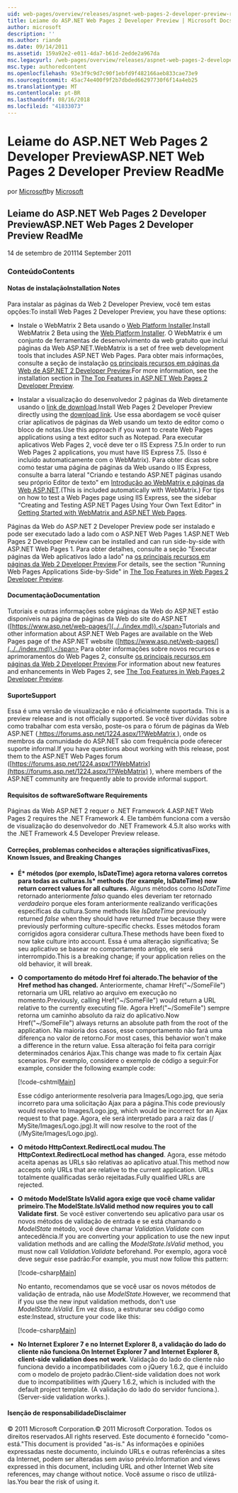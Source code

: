 ```yaml
---
uid: web-pages/overview/releases/aspnet-web-pages-2-developer-preview-readme
title: Leiame do ASP.NET Web Pages 2 Developer Preview | Microsoft Docs
author: microsoft
description: ''
ms.author: riande
ms.date: 09/14/2011
ms.assetid: 159a92e2-e011-4da7-b61d-2edde2a967da
msc.legacyurl: /web-pages/overview/releases/aspnet-web-pages-2-developer-preview-readme
msc.type: authoredcontent
ms.openlocfilehash: 93e3f9c9d7c90f1ebfd9f482166aeb833cae73e9
ms.sourcegitcommit: 45ac74e400f9f2b7dbded66297730f6f14a4eb25
ms.translationtype: MT
ms.contentlocale: pt-BR
ms.lasthandoff: 08/16/2018
ms.locfileid: "41833073"
---
```

<a name="aspnet-web-pages-2-developer-preview-readme"></a><span data-ttu-id="1c973-102">Leiame do ASP.NET Web Pages 2 Developer Preview</span><span class="sxs-lookup"><span data-stu-id="1c973-102">ASP.NET Web Pages 2 Developer Preview ReadMe</span></span>
====================
<span data-ttu-id="1c973-103">por [Microsoft](https://github.com/microsoft)</span><span class="sxs-lookup"><span data-stu-id="1c973-103">by [Microsoft](https://github.com/microsoft)</span></span>

## <a name="aspnet-web-pages-2-developer-preview-readme"></a><span data-ttu-id="1c973-104">Leiame do ASP.NET Web Pages 2 Developer Preview</span><span class="sxs-lookup"><span data-stu-id="1c973-104">ASP.NET Web Pages 2 Developer Preview ReadMe</span></span>

<span data-ttu-id="1c973-105">14 de setembro de 2011</span><span class="sxs-lookup"><span data-stu-id="1c973-105">14 September 2011</span></span>

### <a name="contents"></a><span data-ttu-id="1c973-106">Conteúdo</span><span class="sxs-lookup"><span data-stu-id="1c973-106">Contents</span></span>

#### <a id="_Toc303701284"></a>  <span data-ttu-id="1c973-107">Notas de instalação</span><span class="sxs-lookup"><span data-stu-id="1c973-107">Installation Notes</span></span>

<span data-ttu-id="1c973-108">Para instalar as páginas da Web 2 Developer Preview, você tem estas opções:</span><span class="sxs-lookup"><span data-stu-id="1c973-108">To install Web Pages 2 Developer Preview, you have these options:</span></span>

- <span data-ttu-id="1c973-109">Instale o WebMatrix 2 Beta usando o [Web Platform Installer](https://go.microsoft.com/fwlink/?LinkId=226883).</span><span class="sxs-lookup"><span data-stu-id="1c973-109">Install WebMatrix 2 Beta using the [Web Platform Installer](https://go.microsoft.com/fwlink/?LinkId=226883).</span></span> <span data-ttu-id="1c973-110">O WebMatrix é um conjunto de ferramentas de desenvolvimento da web gratuito que inclui páginas da Web ASP.NET.</span><span class="sxs-lookup"><span data-stu-id="1c973-110">WebMatrix is a set of free web development tools that includes ASP.NET Web Pages.</span></span> <span data-ttu-id="1c973-111">Para obter mais informações, consulte a seção de instalação [os principais recursos em páginas da Web de ASP.NET 2 Developer Preview](https://go.microsoft.com/fwlink/?LinkID=227824).</span><span class="sxs-lookup"><span data-stu-id="1c973-111">For more information, see the installation section in [The Top Features in ASP.NET Web Pages 2 Developer Preview](https://go.microsoft.com/fwlink/?LinkID=227824).</span></span>

- <span data-ttu-id="1c973-112">Instalar a visualização do desenvolvedor 2 páginas da Web diretamente usando o [link de download](https://go.microsoft.com/fwlink/?LinkID=226335).</span><span class="sxs-lookup"><span data-stu-id="1c973-112">Install Web Pages 2 Developer Preview directly using the [download link](https://go.microsoft.com/fwlink/?LinkID=226335).</span></span> <span data-ttu-id="1c973-113">Use essa abordagem se você quiser criar aplicativos de páginas da Web usando um texto de editor como o bloco de notas.</span><span class="sxs-lookup"><span data-stu-id="1c973-113">Use this approach if you want to create Web Pages applications using a text editor such as Notepad.</span></span> <span data-ttu-id="1c973-114">Para executar aplicativos Web Pages 2, você deve ter o IIS Express 7.5.</span><span class="sxs-lookup"><span data-stu-id="1c973-114">In order to run Web Pages 2 applications, you must have IIS Express 7.5.</span></span> <span data-ttu-id="1c973-115">(Isso é incluído automaticamente com o WebMatrix). Para obter dicas sobre como testar uma página de páginas da Web usando o IIS Express, consulte a barra lateral "Criando e testando ASP.NET páginas usando seu próprio Editor de texto" em [Introdução ao WebMatrix e páginas da Web ASP.NET](https://go.microsoft.com/fwlink/?LinkId=202889).</span><span class="sxs-lookup"><span data-stu-id="1c973-115">(This is included automatically with WebMatrix.) For tips on how to test a Web Pages page using IIS Express, see the sidebar "Creating and Testing ASP.NET Pages Using Your Own Text Editor" in [Getting Started with WebMatrix and ASP.NET Web Pages](https://go.microsoft.com/fwlink/?LinkId=202889).</span></span>

<span data-ttu-id="1c973-116">Páginas da Web do ASP.NET 2 Developer Preview pode ser instalado e pode ser executado lado a lado com o ASP.NET Web Pages 1.</span><span class="sxs-lookup"><span data-stu-id="1c973-116">ASP.NET Web Pages 2 Developer Preview can be installed and can run side-by-side with ASP.NET Web Pages 1.</span></span> <a id="a"></a><span data-ttu-id="1c973-117">Para obter detalhes, consulte a seção "Executar páginas da Web aplicativos lado a lado" na [os principais recursos em páginas da Web 2 Developer Preview](https://go.microsoft.com/fwlink/?LinkID=227824).</span><span class="sxs-lookup"><span data-stu-id="1c973-117">For details, see the section "Running Web Pages Applications Side-by-Side" in [The Top Features in Web Pages 2 Developer Preview](https://go.microsoft.com/fwlink/?LinkID=227824).</span></span>

#### <a id="_Toc303701285"></a>  <span data-ttu-id="1c973-118">Documentação</span><span class="sxs-lookup"><span data-stu-id="1c973-118">Documentation</span></span>

<span data-ttu-id="1c973-119">Tutoriais e outras informações sobre páginas da Web do ASP.NET estão disponíveis na página de páginas da Web do site do ASP.NET ([https://www.asp.net/web-pages/](../../index.md)).</span><span class="sxs-lookup"><span data-stu-id="1c973-119">Tutorials and other information about ASP.NET Web Pages are available on the Web Pages page of the ASP.NET website ([https://www.asp.net/web-pages/](../../index.md)).</span></span> <span data-ttu-id="1c973-120">Para obter informações sobre novos recursos e aprimoramentos do Web Pages 2, consulte [os principais recursos em páginas da Web 2 Developer Preview](https://go.microsoft.com/fwlink/?LinkID=227824).</span><span class="sxs-lookup"><span data-stu-id="1c973-120">For information about new features and enhancements in Web Pages 2, see [The Top Features in Web Pages 2 Developer Preview](https://go.microsoft.com/fwlink/?LinkID=227824).</span></span>

#### <a id="_Toc303701286"></a>  <span data-ttu-id="1c973-121">Suporte</span><span class="sxs-lookup"><span data-stu-id="1c973-121">Support</span></span>

<a id="_Toc209852135"></a><span data-ttu-id="1c973-122"><a id="_Toc255833657"></a> Essa é uma versão de visualização e não é oficialmente suportada.</span><span class="sxs-lookup"><span data-stu-id="1c973-122"><a id="_Toc255833657"></a> This is a preview release and is not officially supported.</span></span> <span data-ttu-id="1c973-123">Se você tiver dúvidas sobre como trabalhar com esta versão, poste-os para o fórum de páginas da Web ASP.NET ([ https://forums.asp.net/1224.aspx/1?WebMatrix ](https://forums.asp.net/1224.aspx/1?WebMatrix) ), onde os membros da comunidade do ASP.NET são com frequência pode oferecer suporte informal.</span><span class="sxs-lookup"><span data-stu-id="1c973-123">If you have questions about working with this release, post them to the ASP.NET Web Pages forum ([https://forums.asp.net/1224.aspx/1?WebMatrix](https://forums.asp.net/1224.aspx/1?WebMatrix) ), where members of the ASP.NET community are frequently able to provide informal support.</span></span>

#### <a id="_Toc303701287"></a>  <span data-ttu-id="1c973-124">Requisitos de software</span><span class="sxs-lookup"><span data-stu-id="1c973-124">Software Requirements</span></span>

<span data-ttu-id="1c973-125">Páginas da Web ASP.NET 2 requer o .NET Framework 4.</span><span class="sxs-lookup"><span data-stu-id="1c973-125">ASP.NET Web Pages 2 requires the .NET Framework 4.</span></span> <span data-ttu-id="1c973-126">Ele também funciona com a versão de visualização do desenvolvedor do .NET Framework 4.5.</span><span class="sxs-lookup"><span data-stu-id="1c973-126">It also works with the .NET Framework 4.5 Developer Preview release.</span></span>

<a id="_Toc303701288"></a><a id="_Breaking_Changes"></a>

#### <a name="fixes-known-issues-and-breaking-changes"></a><span data-ttu-id="1c973-127">Correções, problemas conhecidos e alterações significativas</span><span class="sxs-lookup"><span data-stu-id="1c973-127">Fixes, Known Issues, and Breaking Changes</span></span>

<a id="_Toc224729061"></a><a id="_Toc238051347"></a>

- <span data-ttu-id="1c973-128">**É\* métodos (por exemplo, IsDateTime) agora retorna valores corretos para todas as culturas.**</span><span class="sxs-lookup"><span data-stu-id="1c973-128">**Is\* methods (for example, IsDateTime) now return correct values for all cultures.**</span></span> <span data-ttu-id="1c973-129">Alguns métodos como *IsDateTime* retornado anteriormente *falso* quando eles deveriam ter retornado *verdadeiro* porque eles foram anteriormente realizando verificações específicas da cultura.</span><span class="sxs-lookup"><span data-stu-id="1c973-129">Some methods like *IsDateTime* previously returned *false* when they should have returned *true* because they were previously performing culture-specific checks.</span></span> <span data-ttu-id="1c973-130">Esses métodos foram corrigidos agora considerar cultura.</span><span class="sxs-lookup"><span data-stu-id="1c973-130">These methods have been fixed to now take culture into account.</span></span> <span data-ttu-id="1c973-131">Essa é uma alteração significativa; Se seu aplicativo se basear no comportamento antigo, ele será interrompido.</span><span class="sxs-lookup"><span data-stu-id="1c973-131">This is a breaking change; if your application relies on the old behavior, it will break.</span></span>
- <span data-ttu-id="1c973-132">**O comportamento do método Href foi alterado.**</span><span class="sxs-lookup"><span data-stu-id="1c973-132">**The behavior of the Href method has changed.**</span></span> <span data-ttu-id="1c973-133">Anteriormente, chamar Href("~/SomeFile") retornaria um URL relativo ao arquivo em execução no momento.</span><span class="sxs-lookup"><span data-stu-id="1c973-133">Previously, calling Href("~/SomeFile") would return a URL relative to the currently executing file.</span></span> <span data-ttu-id="1c973-134">Agora Href("~/SomeFile") sempre retorna um caminho absoluto da raiz do aplicativo.</span><span class="sxs-lookup"><span data-stu-id="1c973-134">Now Href("~/SomeFile") always returns an absolute path from the root of the application.</span></span> <span data-ttu-id="1c973-135">Na maioria dos casos, esse comportamento não fará uma diferença no valor de retorno.</span><span class="sxs-lookup"><span data-stu-id="1c973-135">For most cases, this behavior won't make a difference in the return value.</span></span> <span data-ttu-id="1c973-136">Essa alteração foi feita para corrigir determinados cenários Ajax.</span><span class="sxs-lookup"><span data-stu-id="1c973-136">This change was made to fix certain Ajax scenarios.</span></span> <span data-ttu-id="1c973-137">Por exemplo, considere o exemplo de código a seguir:</span><span class="sxs-lookup"><span data-stu-id="1c973-137">For example, consider the following example code:</span></span> 

    [!code-cshtml[Main](aspnet-web-pages-2-developer-preview-readme/samples/sample1.cshtml)]

    <span data-ttu-id="1c973-138">Esse código anteriormente resolveria para Images/Logo.jpg, que seria incorreto para uma solicitação Ajax para a página.</span><span class="sxs-lookup"><span data-stu-id="1c973-138">This code previously would resolve to Images/Logo.jpg, which would be incorrect for an Ajax request to that page.</span></span> <span data-ttu-id="1c973-139">Agora, ele será interpretado para a raiz das (/ MySite/Images/Logo.jpg).</span><span class="sxs-lookup"><span data-stu-id="1c973-139">It will now resolve to the root of the (/MySite/Images/Logo.jpg).</span></span>
- <span data-ttu-id="1c973-140">**O método HttpContext.RedirectLocal mudou**.</span><span class="sxs-lookup"><span data-stu-id="1c973-140">**The HttpContext.RedirectLocal method has changed**.</span></span> <span data-ttu-id="1c973-141">Agora, esse método aceita apenas as URLs são relativas ao aplicativo atual.</span><span class="sxs-lookup"><span data-stu-id="1c973-141">This method now accepts only URLs that are relative to the current application.</span></span> <span data-ttu-id="1c973-142">URLs totalmente qualificadas serão rejeitadas.</span><span class="sxs-lookup"><span data-stu-id="1c973-142">Fully qualified URLs are rejected.</span></span>
- <span data-ttu-id="1c973-143">**O método ModelState IsValid agora exige que você chame validar primeiro**.</span><span class="sxs-lookup"><span data-stu-id="1c973-143">**The ModelState.IsValid method now requires you to call Validate first**.</span></span> <span data-ttu-id="1c973-144">Se você estiver convertendo seu aplicativo para usar os novos métodos de validação de entrada e se está chamando o *ModelState* método, você deve chamar *Validation.Validate* com antecedência.</span><span class="sxs-lookup"><span data-stu-id="1c973-144">If you are converting your application to use the new input validation methods and are calling the *ModelState.IsValid* method, you must now call *Validation.Validate* beforehand.</span></span> <span data-ttu-id="1c973-145">Por exemplo, agora você deve seguir esse padrão:</span><span class="sxs-lookup"><span data-stu-id="1c973-145">For example, you must now follow this pattern:</span></span> 

    [!code-csharp[Main](aspnet-web-pages-2-developer-preview-readme/samples/sample2.cs)]

  <span data-ttu-id="1c973-146">No entanto, recomendamos que se você usar os novos métodos de validação de entrada, não use *ModelState*.</span><span class="sxs-lookup"><span data-stu-id="1c973-146">However, we recommend that if you use the new input validation methods, don't use *ModelState.IsValid*.</span></span> <span data-ttu-id="1c973-147">Em vez disso, a estruturar seu código como este:</span><span class="sxs-lookup"><span data-stu-id="1c973-147">Instead, structure your code like this:</span></span> 

    [!code-csharp[Main](aspnet-web-pages-2-developer-preview-readme/samples/sample3.cs)]
- <span data-ttu-id="1c973-148">**No Internet Explorer 7 e no Internet Explorer 8, a validação do lado do cliente não funciona**.</span><span class="sxs-lookup"><span data-stu-id="1c973-148">**On Internet Explorer 7 and Internet Explorer 8, client-side validation does not work**.</span></span> <span data-ttu-id="1c973-149">Validação do lado do cliente não funciona devido a incompatibilidades com o jQuery 1.6.2, que é incluído com o modelo de projeto padrão.</span><span class="sxs-lookup"><span data-stu-id="1c973-149">Client-side validation does not work due to incompatibilities with jQuery 1.6.2, which is included with the default project template.</span></span> <span data-ttu-id="1c973-150">(A validação do lado do servidor funciona.).</span><span class="sxs-lookup"><span data-stu-id="1c973-150">(Server-side validation works.).</span></span>

#### <a id="_Toc303701289"></a>  <span data-ttu-id="1c973-151">Isenção de responsabilidade</span><span class="sxs-lookup"><span data-stu-id="1c973-151">Disclaimer</span></span>

<span data-ttu-id="1c973-152">© 2011 Microsoft Corporation.</span><span class="sxs-lookup"><span data-stu-id="1c973-152">© 2011 Microsoft Corporation.</span></span> <span data-ttu-id="1c973-153">Todos os direitos reservados.</span><span class="sxs-lookup"><span data-stu-id="1c973-153">All rights reserved.</span></span> <span data-ttu-id="1c973-154">Este documento é fornecido "como-está."</span><span class="sxs-lookup"><span data-stu-id="1c973-154">This document is provided "as-is."</span></span> <span data-ttu-id="1c973-155">As informações e opiniões expressadas neste documento, incluindo URLs e outras referências a sites da Internet, podem ser alteradas sem aviso prévio.</span><span class="sxs-lookup"><span data-stu-id="1c973-155">Information and views expressed in this document, including URL and other Internet Web site references, may change without notice.</span></span> <span data-ttu-id="1c973-156">Você assume o risco de utilizá-las.</span><span class="sxs-lookup"><span data-stu-id="1c973-156">You bear the risk of using it.</span></span>
